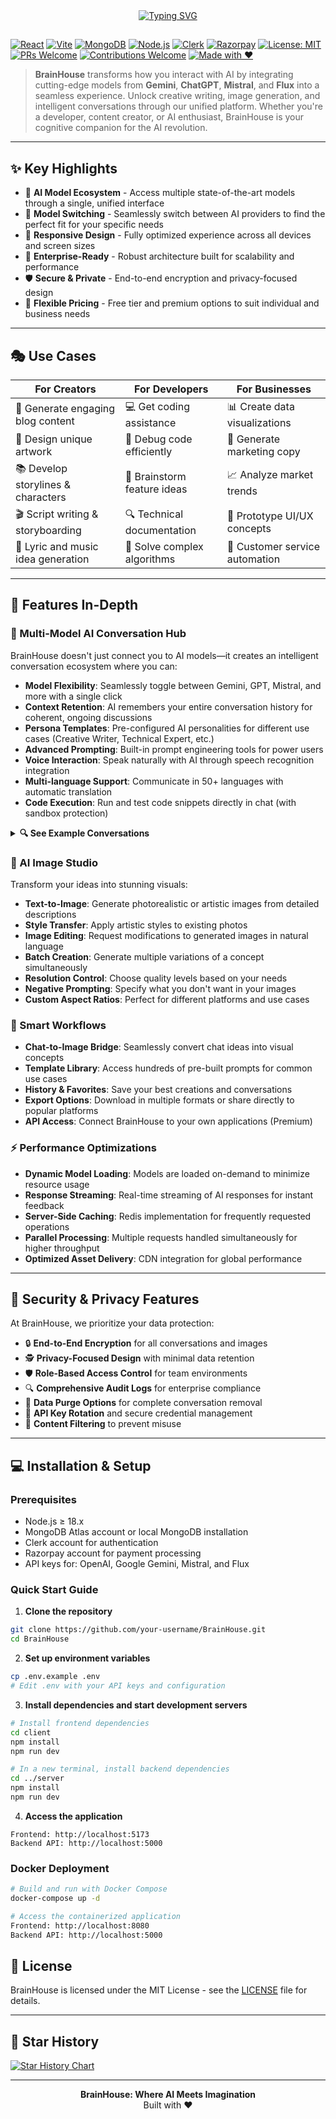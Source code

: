 <div align="center">
<a href="https://git.io/typing-svg"><img src="https://readme-typing-svg.demolab.com?font=Cormorant+Garamond&size=40&duration=1&pause=1000&color=F7F7F7&center=true&width=435&lines=BrainHouse+%7C+AI+HUB" alt="Typing SVG" /></a>
</div>

##

[![React](https://img.shields.io/badge/React-18.x-61DAFB?style=for-the-badge&logo=react)](https://reactjs.org/)
[![Vite](https://img.shields.io/badge/Vite-4.x-646CFF?style=for-the-badge&logo=vite&logoColor=white)](https://vitejs.dev/)
[![MongoDB](https://img.shields.io/badge/MongoDB-6.x-47A248?style=for-the-badge&logo=mongodb&logoColor=white)](https://www.mongodb.com/)
[![Node.js](https://img.shields.io/badge/Node.js-18.x-339933?style=for-the-badge&logo=node.js)](https://nodejs.org/)
[![Clerk](https://img.shields.io/badge/Auth-Clerk-blue?style=for-the-badge&logo=clerk)](https://clerk.dev/)
[![Razorpay](https://img.shields.io/badge/Payments-Razorpay-528FFF?style=for-the-badge&logo=razorpay)](https://razorpay.com/)
[![License: MIT](https://img.shields.io/badge/License-MIT-yellow.svg?style=for-the-badge)](https://opensource.org/licenses/MIT)
[![PRs Welcome](https://img.shields.io/badge/PRs-welcome-brightgreen.svg?style=for-the-badge)](http://makeapullrequest.com)
[![Contributions Welcome](https://img.shields.io/badge/contributions-welcome-orange.svg?style=for-the-badge)](https://github.com/your-username/BrainHouse/issues)
[![Made with ❤️](https://img.shields.io/badge/Made%20with-❤️-red.svg?style=for-the-badge)](https://github.com/your-username)

> **BrainHouse** transforms how you interact with AI by integrating cutting-edge models from **Gemini**, **ChatGPT**, **Mistral**, and **Flux** into a seamless experience. Unlock creative writing, image generation, and intelligent conversations through our unified platform. Whether you're a developer, content creator, or AI enthusiast, BrainHouse is your cognitive companion for the AI revolution.

---

## ✨ Key Highlights

- 🧠 **AI Model Ecosystem** - Access multiple state-of-the-art models through a single, unified interface
- 🔄 **Model Switching** - Seamlessly switch between AI providers to find the perfect fit for your specific needs
- 📱 **Responsive Design** - Fully optimized experience across all devices and screen sizes
- 🚀 **Enterprise-Ready** - Robust architecture built for scalability and performance
- 🛡️ **Secure & Private** - End-to-end encryption and privacy-focused design
- 💸 **Flexible Pricing** - Free tier and premium options to suit individual and business needs

---

## 🎭 Use Cases

| For Creators | For Developers | For Businesses |
|--------------|---------------|----------------|
| 📝 Generate engaging blog content | 💻 Get coding assistance | 📊 Create data visualizations |
| 🎨 Design unique artwork | 🐛 Debug code efficiently | 📢 Generate marketing copy |
| 📚 Develop storylines & characters | 🧪 Brainstorm feature ideas | 📈 Analyze market trends |
| 🎬 Script writing & storyboarding | 🔍 Technical documentation | 📱 Prototype UI/UX concepts |
| 🎵 Lyric and music idea generation | 🧩 Solve complex algorithms | 🤝 Customer service automation |

---

## 🚀 Features In-Depth

### 🤖 Multi-Model AI Conversation Hub

BrainHouse doesn't just connect you to AI models—it creates an intelligent conversation ecosystem where you can:

- **Model Flexibility**: Seamlessly toggle between Gemini, GPT, Mistral, and more with a single click
- **Context Retention**: AI remembers your entire conversation history for coherent, ongoing discussions
- **Persona Templates**: Pre-configured AI personalities for different use cases (Creative Writer, Technical Expert, etc.)
- **Advanced Prompting**: Built-in prompt engineering tools for power users
- **Voice Interaction**: Speak naturally with AI through speech recognition integration
- **Multi-language Support**: Communicate in 50+ languages with automatic translation
- **Code Execution**: Run and test code snippets directly in chat (with sandbox protection)

<details>
<summary><b>🔍 See Example Conversations</b></summary>

- **Creative Writing Assistant**: "Help me develop a character for my sci-fi novel who's an AI with emerging consciousness."
- **Technical Debugging**: "I'm getting this React error with useEffect. Can you help me understand what's happening?"
- **Learning Companion**: "Explain quantum computing principles as if I'm a high school student."
- **Business Strategy**: "Brainstorm innovative marketing approaches for my sustainable fashion brand."

</details>

### 🎨 AI Image Studio

Transform your ideas into stunning visuals:

- **Text-to-Image**: Generate photorealistic or artistic images from detailed descriptions
- **Style Transfer**: Apply artistic styles to existing photos
- **Image Editing**: Request modifications to generated images in natural language
- **Batch Creation**: Generate multiple variations of a concept simultaneously
- **Resolution Control**: Choose quality levels based on your needs
- **Negative Prompting**: Specify what you don't want in your images
- **Custom Aspect Ratios**: Perfect for different platforms and use cases

### 🧩 Smart Workflows

- **Chat-to-Image Bridge**: Seamlessly convert chat ideas into visual concepts
- **Template Library**: Access hundreds of pre-built prompts for common use cases
- **History & Favorites**: Save your best creations and conversations
- **Export Options**: Download in multiple formats or share directly to popular platforms
- **API Access**: Connect BrainHouse to your own applications (Premium)

### ⚡ Performance Optimizations

- **Dynamic Model Loading**: Models are loaded on-demand to minimize resource usage
- **Response Streaming**: Real-time streaming of AI responses for instant feedback
- **Server-Side Caching**: Redis implementation for frequently requested operations
- **Parallel Processing**: Multiple requests handled simultaneously for higher throughput
- **Optimized Asset Delivery**: CDN integration for global performance

---

## 🔐 Security & Privacy Features

At BrainHouse, we prioritize your data protection:

- 🔒 **End-to-End Encryption** for all conversations and images
- 🕵️ **Privacy-Focused Design** with minimal data retention
- 🛡️ **Role-Based Access Control** for team environments
- 🔍 **Comprehensive Audit Logs** for enterprise compliance
- 🧹 **Data Purge Options** for complete conversation removal
- 🔏 **API Key Rotation** and secure credential management
- 🚫 **Content Filtering** to prevent misuse

---

## 💻 Installation & Setup

### Prerequisites

- Node.js ≥ 18.x
- MongoDB Atlas account or local MongoDB installation
- Clerk account for authentication
- Razorpay account for payment processing
- API keys for: OpenAI, Google Gemini, Mistral, and Flux

### Quick Start Guide

1. **Clone the repository**

```bash
git clone https://github.com/your-username/BrainHouse.git
cd BrainHouse
```

2. **Set up environment variables**

```bash
cp .env.example .env
# Edit .env with your API keys and configuration
```

3. **Install dependencies and start development servers**

```bash
# Install frontend dependencies
cd client
npm install
npm run dev

# In a new terminal, install backend dependencies
cd ../server
npm install
npm run dev
```

4. **Access the application**

```
Frontend: http://localhost:5173
Backend API: http://localhost:5000
```

### Docker Deployment

```bash
# Build and run with Docker Compose
docker-compose up -d

# Access the containerized application
Frontend: http://localhost:8080
Backend API: http://localhost:5000
```


## 📝 License

BrainHouse is licensed under the MIT License - see the [LICENSE](LICENSE) file for details.

---

## 🌟 Star History

[![Star History Chart](https://api.star-history.com/svg?repos=aksh8t/BrainHouse&type=Date)](https://star-history.com/#aksh8t/BrainHouse)

---

<p align="center">
  <b>BrainHouse: Where AI Meets Imagination</b><br>
  Built with ❤️
</p>
